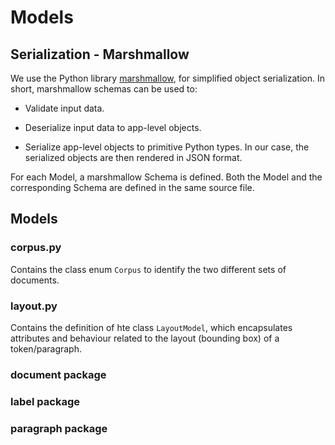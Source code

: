 # Models 

## Serialization - Marshmallow

We use the Python library [marshmallow](https://marshmallow.readthedocs.io/en/stable/), for
simplified object serialization. In short, marshmallow schemas can be used to:

 + Validate input data.

 + Deserialize input data to app-level objects.

 + Serialize app-level objects to primitive Python types. In our case, the serialized objects are
then rendered in JSON format.

For each Model, a marshmallow Schema is defined. Both the Model and the corresponding Schema
are defined in the same source file.

## Models

### corpus.py
Contains the class enum `Corpus` to identify the two different sets of documents.

### layout.py
Contains the definition of hte class `LayoutModel`, which encapsulates attributes and behaviour 
related to the layout (bounding box) of a token/paragraph.

### document package

### label package 

### paragraph package


